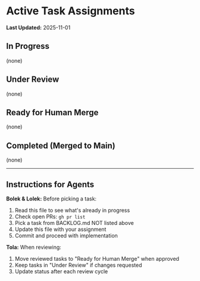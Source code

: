 # Active Task Assignments

**Last Updated:** 2025-11-01

## In Progress
(none)

## Under Review
(none)

## Ready for Human Merge
(none)

## Completed (Merged to Main)
(none)

---

## Instructions for Agents

**Bolek & Lolek:** Before picking a task:
1. Read this file to see what's already in progress
2. Check open PRs: `gh pr list`
3. Pick a task from BACKLOG.md NOT listed above
4. Update this file with your assignment
5. Commit and proceed with implementation

**Tola:** When reviewing:
1. Move reviewed tasks to "Ready for Human Merge" when approved
2. Keep tasks in "Under Review" if changes requested
3. Update status after each review cycle
